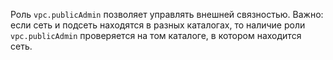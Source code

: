 Роль `vpc.publicAdmin` позволяет управлять внешней связностью. Важно: если сеть и подсеть находятся в разных каталогах, то наличие роли `vpc.publicAdmin` проверяется на том каталоге, в котором находится сеть.